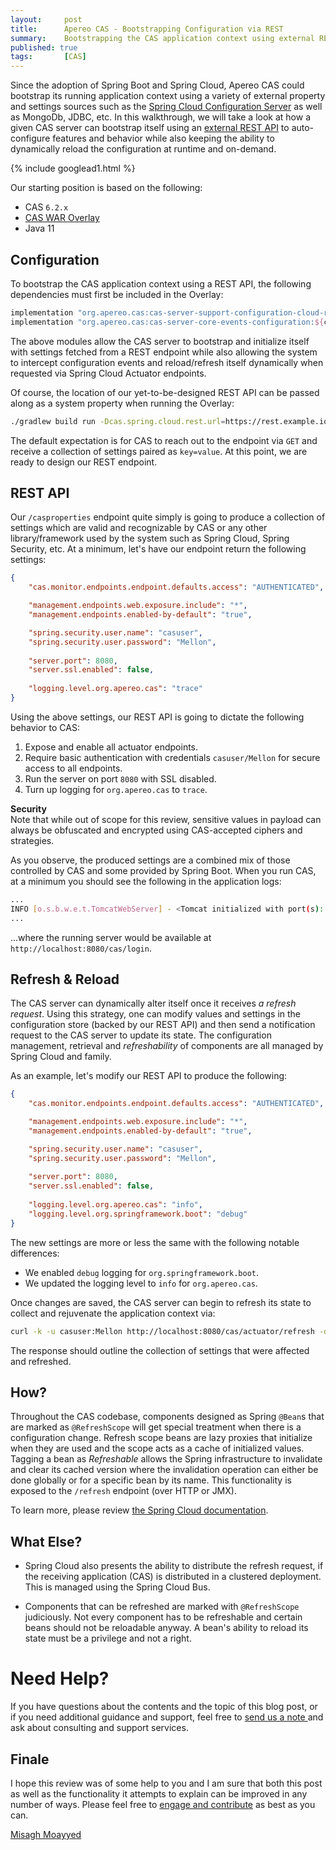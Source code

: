 ```yaml
---
layout:     post
title:      Apereo CAS - Bootstrapping Configuration via REST
summary:    Bootstrapping the CAS application context using external REST APIs, while taking advantage of Spring Cloud's ability to dynamically refresh and reload settings.
published: true
tags:       [CAS]
---
```


Since the adoption of Spring Boot and Spring Cloud, Apereo CAS could bootstrap its running application context using a variety of external property and settings sources such as the [Spring Cloud Configuration Server](https://apereo.github.io/cas/6.2.x/configuration/Configuration-Server-Management.html) as well as MongoDb, JDBC, etc. In this walkthrough, we will take a look at how a given CAS server can bootstrap itself using an [external REST API](https://apereo.github.io/cas/6.2.x/configuration/Configuration-Server-Management.html#rest) to auto-configure features and behavior while also keeping the ability to dynamically reload the configuration at runtime and on-demand.

{% include googlead1.html  %}

Our starting position is based on the following:

- CAS `6.2.x`
- [CAS WAR Overlay](https://github.com/apereo/cas-overlay-template)
- Java 11

## Configuration

To bootstrap the CAS application context using a REST API, the following dependencies must first be included in the Overlay:

```groovy
implementation "org.apereo.cas:cas-server-support-configuration-cloud-rest:${casServerVersion}"
implementation "org.apereo.cas:cas-server-core-events-configuration:${casServerVersion}"
```

The above modules allow the CAS server to bootstrap and initialize itself with settings fetched from a REST endpoint while also allowing the system to intercept configuration events and reload/refresh itself dynamically when requested via Spring Cloud Actuator endpoints.

Of course, the location of our yet-to-be-designed REST API can be passed along as a system property when running the Overlay:

```bash
./gradlew build run -Dcas.spring.cloud.rest.url=https://rest.example.io/casproperties
```

The default expectation is for CAS to reach out to the endpoint via `GET` and receive a collection of settings paired as `key=value`. At this point, we are ready to design our REST endpoint.

## REST API

Our `/casproperties` endpoint quite simply is going to produce a collection of settings which are valid and recognizable by CAS or any other library/framework used by the system such as Spring Cloud, Spring Security, etc. At a minimum, let's have our endpoint return the following settings:

```json
{
    "cas.monitor.endpoints.endpoint.defaults.access": "AUTHENTICATED",

    "management.endpoints.web.exposure.include": "*", 
    "management.endpoints.enabled-by-default": "true",

    "spring.security.user.name": "casuser",
    "spring.security.user.password": "Mellon",
    
    "server.port": 8080,
    "server.ssl.enabled": false,
    
    "logging.level.org.apereo.cas": "trace"
}
```

Using the above settings, our REST API is going to dictate the following behavior to CAS:

1. Expose and enable all actuator endpoints.
2. Require basic authentication with credentials `casuser/Mellon` for secure access to all endpoints.
3. Run the server on port `8080` with SSL disabled.
4. Turn up logging for `org.apereo.cas` to `trace`.

<div class="alert alert-info">
<strong>Security</strong><br/>Note that while out of scope for this review, sensitive values in payload can always be obfuscated and encrypted using CAS-accepted ciphers and strategies.
</div>

As you observe, the produced settings are a combined mix of those controlled by CAS and some provided by Spring Boot. When you run CAS, at a minimum you should see the following in the application logs:

```bash
...
INFO [o.s.b.w.e.t.TomcatWebServer] - <Tomcat initialized with port(s): 8080 (http)>
...
```

...where the running server would be available at `http://localhost:8080/cas/login`.

## Refresh & Reload

The CAS server can dynamically alter itself once it receives *a refresh request*. Using this strategy, one can modify values and settings in the configuration store (backed by our REST API) and then send a notification request to the CAS server to update its state. The configuration management, retrieval and *refreshability* of components are all managed by Spring Cloud and family.

As an example, let's modify our REST API to produce the following:

```json
{
    "cas.monitor.endpoints.endpoint.defaults.access": "AUTHENTICATED",

    "management.endpoints.web.exposure.include": "*", 
    "management.endpoints.enabled-by-default": "true",

    "spring.security.user.name": "casuser",
    "spring.security.user.password": "Mellon",
    
    "server.port": 8080,
    "server.ssl.enabled": false,
    
    "logging.level.org.apereo.cas": "info",
    "logging.level.org.springframework.boot": "debug"
}
```

The new settings are more or less the same with the following notable differences:

- We enabled `debug` logging for `org.springframework.boot`.
- We updated the logging level to `info` for `org.apereo.cas`.

Once changes are saved, the CAS server can begin to refresh its state to collect and rejuvenate the application context via:

```bash
curl -k -u casuser:Mellon http://localhost:8080/cas/actuator/refresh -d {} -H "Content-Type: application/json"
```

The response should outline the collection of settings that were affected and refreshed.

## How?

Throughout the CAS codebase, components designed as Spring `@Bean`s that are marked as `@RefreshScope` will get special treatment when there is a configuration change. Refresh scope beans are lazy proxies that initialize when they are used and the scope acts as a cache of initialized values. Tagging a bean as *Refreshable* allows the Spring infrastructure to invalidate and clear its cached version where the invalidation operation can either be done globally or for a specific bean by its name. This functionality is exposed to the `/refresh` endpoint (over HTTP or JMX). 

To learn more, please review [the Spring Cloud documentation](https://cloud.spring.io/spring-cloud-static/spring-cloud.html#_refresh_scope).

## What Else?

- Spring Cloud also presents the ability to distribute the refresh request, if the receiving application (CAS) is distributed in a clustered deployment. This is managed using the Spring Cloud Bus.

- Components that can be refreshed are marked with `@RefreshScope` judiciously. Not every component has to be refreshable and certain beans should not be reloadable anyway. A bean's ability to reload its state must be a privilege and not a right. 


# Need Help?

If you have questions about the contents and the topic of this blog post, or if you need additional guidance and support, feel free to [send us a note ](/#contact-section-header) and ask about consulting and support services.

## Finale

I hope this review was of some help to you and I am sure that both this post as well as the functionality it attempts to explain can be improved in any number of ways. Please feel free to [engage and contribute](https://apereo.github.io/cas/developer/Contributor-Guidelines.html) as best as you can.

[Misagh Moayyed](https://fawnoos.com)